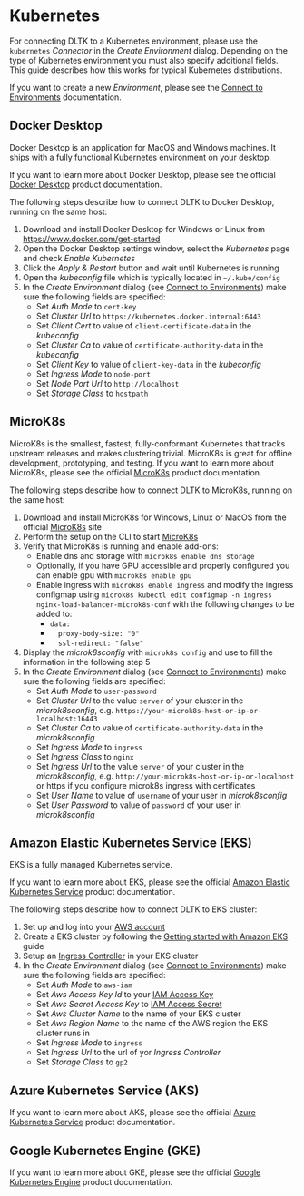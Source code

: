 # Kubernetes

For connecting DLTK to a Kubernetes environment, please use the `kubernetes` *Connector* in the *Create Environment* dialog. Depending on the type of Kubernetes environment you must also specify additional fields. This guide describes how this works for typical Kubernetes distributions.

If you want to create a new *Environment*, please see the [Connect to Environments](README.md) documentation.

## Docker Desktop

Docker Desktop is an application for MacOS and Windows machines. It ships with a fully functional Kubernetes environment on your desktop.

If you want to learn more about Docker Desktop, please see the official [Docker Desktop](https://www.docker.com/products/docker-desktop) product documentation.

The following steps describe how to connect DLTK to Docker Desktop, running on the same host:

1. Download and install Docker Desktop for Windows or Linux from https://www.docker.com/get-started
2. Open the Docker Desktop settings window, select the *Kubernetes* page and check *Enable Kubernetes*
3. Click the *Apply & Restart* button and wait until Kubernetes is running
4. Open the *kubeconfig* file which is typically located in `~/.kube/config`
5. In the *Create Environment* dialog (see [Connect to Environments](README.md)) make sure the following fields are specified:
    - Set *Auth Mode* to `cert-key`
    - Set *Cluster Url* to `https://kubernetes.docker.internal:6443`
    - Set *Client Cert* to value of `client-certificate-data` in the *kubeconfig*
    - Set *Cluster Ca* to value of `certificate-authority-data` in the *kubeconfig*
    - Set *Client Key* to value of `client-key-data` in the *kubeconfig*
    - Set *Ingress Mode* to `node-port`
    - Set *Node Port Url* to `http://localhost`
    - Set *Storage Class* to `hostpath`

## MicroK8s

MicroK8s is the smallest, fastest, fully-conformant Kubernetes that tracks upstream releases and makes clustering trivial. MicroK8s is great for offline development, prototyping, and testing. If you want to learn more about MicroK8s, please see the official [MicroK8s](https://microk8s.io/docs) product documentation.

The following steps describe how to connect DLTK to MicroK8s, running on the same host:

1. Download and install MicroK8s for Windows, Linux or MacOS from the official [MicroK8s](https://microk8s.io/) site
2. Perform the setup on the CLI to start [MicroK8s](https://microk8s.io/docs)
3. Verify that MicroK8s is running and enable add-ons:
    - Enable dns and storage with `microk8s enable dns storage`
    - Optionally, if you have GPU accessible and properly configured you can enable gpu with `microk8s enable gpu`
    - Enable ingress with `microk8s enable ingress` and modify the ingress configmap using `microk8s kubectl edit configmap -n ingress nginx-load-balancer-microk8s-conf` with the following changes to be added to:
        - `data:`
        - `  proxy-body-size: "0"`
        - `  ssl-redirect: "false"`
4. Display the *microk8sconfig* with `microk8s config` and use to fill the information in the following step 5
5. In the *Create Environment* dialog (see [Connect to Environments](README.md)) make sure the following fields are specified:
    - Set *Auth Mode* to `user-password`
    - Set *Cluster Url* to the value `server` of your cluster in the *microk8sconfig*, e.g. `https://your-microk8s-host-or-ip-or-localhost:16443`
    - Set *Cluster Ca* to value of `certificate-authority-data` in the *microk8sconfig*
    - Set *Ingress Mode* to `ingress`
    - Set *Ingress Class* to `nginx`
    - Set *Ingress Url* to the value `server` of your cluster in the *microk8sconfig*, e.g. `http://your-microk8s-host-or-ip-or-localhost` or https if you configure microk8s ingress with certificates
    - Set *User Name* to value of `username` of your user in *microk8sconfig*
    - Set *User Password* to value of `password` of your user in *microk8sconfig*



## Amazon Elastic Kubernetes Service (EKS)

EKS is a fully managed Kubernetes service.

If you want to learn more about EKS, please see the official [Amazon Elastic Kubernetes Service](https://aws.amazon.com/eks/) product documentation.

The following steps describe how to connect DLTK to EKS cluster:

1. Set up and log into your [AWS account](https://portal.aws.amazon.com/billing/signup)
2. Create a EKS cluster by following the [Getting started with Amazon EKS](https://docs.aws.amazon.com/eks/latest/userguide/getting-started.html) guide
3. Setup an [Ingress Controller](https://kubernetes.io/docs/concepts/services-networking/ingress-controllers/) in your EKS cluster
4. In the *Create Environment* dialog (see [Connect to Environments](README.md)) make sure the following fields are specified:
    - Set *Auth Mode* to `aws-iam`
    - Set *Aws Access Key Id* to your [IAM Access Key](https://docs.aws.amazon.com/IAM/latest/UserGuide/id_credentials_access-keys.html)
    - Set *Aws Secret Access Key* to [IAM Access Secret](https://docs.aws.amazon.com/IAM/latest/UserGuide/id_credentials_access-keys.html)
    - Set *Aws Cluster Name* to the name of your EKS cluster
    - Set *Aws Region Name* to the name of the AWS region the EKS cluster runs in
    - Set *Ingress Mode* to `ingress`
    - Set *Ingress Url* to the url of yor *Ingress Controller*
    - Set *Storage Class* to `gp2`

## Azure Kubernetes Service (AKS)

If you want to learn more about AKS, please see the official [Azure Kubernetes Service](https://azure.microsoft.com/en-us/services/kubernetes-service/) product documentation.

## Google Kubernetes Engine (GKE)

If you want to learn more about GKE, please see the official [Google Kubernetes Engine](https://cloud.google.com/kubernetes-engine) product documentation.
